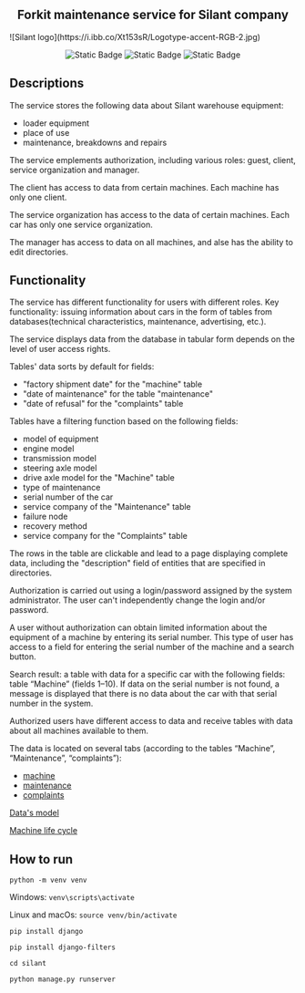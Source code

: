 <h2 align="center">Forkit maintenance service for Silant company</h2>
![Silant logo](https://i.ibb.co/Xt153sR/Logotype-accent-RGB-2.jpg)
<p align="center">
   <img alt="Static Badge" src="https://img.shields.io/badge/Python-3.9.13-red">
   <img alt="Static Badge" src="https://img.shields.io/badge/Django-4.2.6-blue">
   <img alt="Static Badge" src="https://img.shields.io/badge/License-MIT-green">
</p>

## Descriptions

The service stores the following data about Silant warehouse
equipment:
<ul>
<li>loader equipment</li>
<li>place of use</li>
<li>maintenance, breakdowns and repairs</li>
</ul>

The service emplements authorization, including
various roles: guest, client, service organization
and manager.

The client has access to data from certain machines.
Each machine has only one client.

The service organization has access to the data of certain machines.
Each car has only one service organization.

The manager has access to data on all machines, and alse
has the ability to edit directories.

## Functionality

The service has different functionality for users with different roles.
Key functionality: issuing information about cars in the form of tables from databases(technical characteristics,
maintenance, advertising, etc.).

The service displays data from the database in tabular form
depends on the level of user access rights.

Tables' data sorts by default for fields:
<ul>
<li>"factory shipment date" for the "machine" table</li>
<li>"date of maintenance" for the table "maintenance"</li>
<li>"date of refusal" for the "complaints" table</li>
</ul>

Tables have a filtering function based on the following fields:
<ul>
<li>model of equipment</li>
<li>engine model</li>
<li>transmission model</li>
<li>steering axle model</li>
<li>drive axle model for the "Machine" table</li>
<li>type of maintenance</li>
<li>serial number of the car</li>
<li>service company of the "Maintenance" table</li>
<li>failure node</li>
<li>recovery method</li>
<li>service company for the "Complaints" table</li>
</ul>

The rows in the table are clickable and lead 
to a page displaying complete data, including the "description"
field of entities that are specified in directories.

Authorization is carried out using a login/password assigned
by the system administrator. The user can't independently change
the login and/or password.

A user without authorization can obtain limited information about the equipment of a machine by entering its serial number. This type of user has access to a field for entering the serial number of the machine and a search button.

Search result: a table with data for a specific car with the following fields: table “Machine” (fields 1–10). 
If data on the serial number is not found, a message is displayed that there is no data about the car with that serial number in the system.

Authorized users have different access to data and receive tables with data about all machines available to them.

The data is located on several tabs (according to the tables “Machine”, “Maintenance”, “complaints”):
<ul>
<li><a href="https://ibb.co/sq1LV7s">machine</a></li>
<li><a href="https://ibb.co/QXzm8VR">maintenance</a></li>
<li><a href="https://ibb.co/sv4zgpH">complaints</a></li>
</ul>

<a href="https://i.ibb.co/DR8pSkv/2023-10-31-22-33-48.png">Data's model</a>

<a href="https://i.ibb.co/K054sF3/2023-10-31-22-33-56.png">Machine life cycle</a>

## How to run

`python -m venv venv`

Windows:
`venv\scripts\activate`

Linux and macOs:
`source venv/bin/activate`

`pip install django`

`pip install django-filters`

`cd silant`

`python manage.py runserver`
